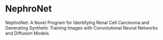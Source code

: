 # NephroNet
NephroNet: A Novel Program for Identifying Renal Cell Carcinoma and Generating Synthetic Training Images with Convolutional Neural Networks and Diffusion Models
